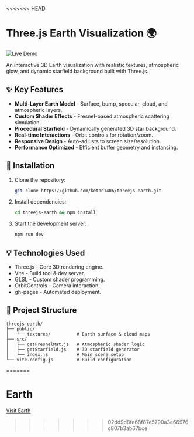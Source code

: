 <<<<<<< HEAD
# Three.js Earth Visualization 🌍

[![Live Demo](https://img.shields.io/badge/Demo-Live%20Site-green?style=for-the-badge&logo=vercel)](https://ketan1406.github.io/threejs-earth/)

An interactive 3D Earth visualization with realistic textures, atmospheric glow, and dynamic starfield background built with Three.js.

## ✨ Key Features

- **Multi-Layer Earth Model** - Surface, bump, specular, cloud, and atmospheric layers.
- **Custom Shader Effects** - Fresnel-based atmospheric scattering simulation.
- **Procedural Starfield** - Dynamically generated 3D star background.
- **Real-time Interactions** - Orbit controls for rotation/zoom.
- **Responsive Design** - Auto-adjusts to screen size/resolution.
- **Performance Optimized** - Efficient buffer geometry and instancing.

## 🚀 Installation

1. Clone the repository:

   ```bash
   git clone https://github.com/ketan1406/threejs-earth.git

   ```

2. Install dependencies:

   ```bash
   cd threejs-earth && npm install

   ```

3. Start the development server:
   ```bash
   npm run dev
   ```

## 💡 Technologies Used

- Three.js - Core 3D rendering engine.
- Vite - Build tool & dev server.
- GLSL - Custom shader programming.
- OrbitControls - Camera interaction.
- gh-pages - Automated deployment.

## 📂 Project Structure

    threejs-earth/
    ├── public/
    │   └── textures/          # Earth surface & cloud maps
    ├── src/
    │   ├── getFresnelMat.js   # Atmospheric shader logic
    │   ├── getStarfield.js    # 3D starfield generator
    │   └── index.js           # Main scene setup
    └── vite.config.js         # Build configuration
=======
# Earth

[Visit Earth](https://ketan1406.github.io/threejs-earth/)
>>>>>>> 02dd9d8fe68f87e5790a3e66976c807b3ab67bce
